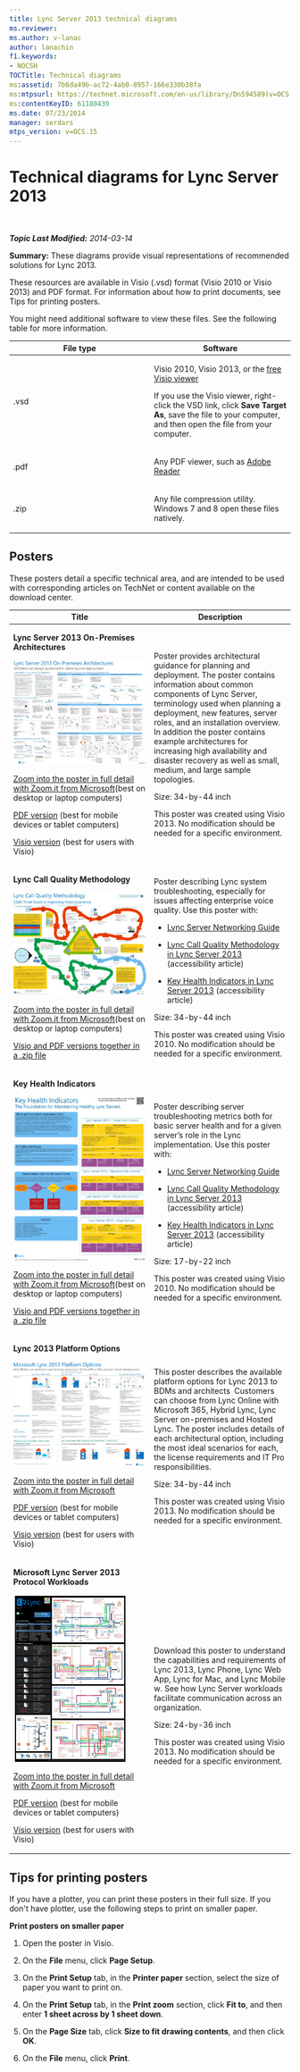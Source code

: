 ```yaml
---
title: Lync Server 2013 technical diagrams
ms.reviewer: 
ms.author: v-lanac
author: lanachin
f1.keywords:
- NOCSH
TOCTitle: Technical diagrams
ms:assetid: 7b6da49b-ac72-4ab0-8957-166e330b38fa
ms:mtpsurl: https://technet.microsoft.com/en-us/library/Dn594589(v=OCS.15)
ms:contentKeyID: 61180439
ms.date: 07/23/2014
manager: serdars
mtps_version: v=OCS.15
---
```


<div data-xmlns="http://www.w3.org/1999/xhtml">

<div class="topic" data-xmlns="http://www.w3.org/1999/xhtml" data-msxsl="urn:schemas-microsoft-com:xslt" data-cs="https://msdn.microsoft.com/">

<div data-asp="https://msdn2.microsoft.com/asp">

# Technical diagrams for Lync Server 2013

</div>

<div id="mainSection">

<div id="mainBody">

<span> </span>

_**Topic Last Modified:** 2014-03-14_

**Summary:** These diagrams provide visual representations of recommended solutions for Lync 2013.

These resources are available in Visio (.vsd) format (Visio 2010 or Visio 2013) and PDF format. For information about how to print documents, see Tips for printing posters.

You might need additional software to view these files. See the following table for more information.


<table>
<colgroup>
<col style="width: 50%" />
<col style="width: 50%" />
</colgroup>
<thead>
<tr class="header">
<th>File type</th>
<th>Software</th>
</tr>
</thead>
<tbody>
<tr class="odd">
<td><p>.vsd</p></td>
<td><p>Visio 2010, Visio 2013, or the <a href="https://go.microsoft.com/fwlink/?linkid=393676">free Visio viewer</a></p>
<p>If you use the Visio viewer, right-click the VSD link, click <strong>Save Target As</strong>, save the file to your computer, and then open the file from your computer.</p></td>
</tr>
<tr class="even">
<td><p>.pdf</p></td>
<td><p>Any PDF viewer, such as <a href="https://go.microsoft.com/fwlink/?linkid=393675">Adobe Reader</a></p></td>
</tr>
<tr class="odd">
<td><p>.zip</p></td>
<td><p>Any file compression utility. Windows 7 and 8 open these files natively.</p></td>
</tr>
</tbody>
</table>


<div>

## Posters

These posters detail a specific technical area, and are intended to be used with corresponding articles on TechNet or content available on the download center.


<table>
<colgroup>
<col style="width: 50%" />
<col style="width: 50%" />
</colgroup>
<thead>
<tr class="header">
<th>Title</th>
<th>Description</th>
</tr>
</thead>
<tbody>
<tr class="odd">
<td><p><strong>Lync Server 2013 On-Premises Architectures</strong></p>
<img src="images/Dn594589.36530bb8-732f-4be0-9502-082c01df9fba(OCS.15).jpg" title="thumbnail of Lync architectures poster" alt="thumbnail of Lync architectures poster" />
<p><a href="https://go.microsoft.com/fwlink/?linkid=392974">Zoom into the poster in full detail with Zoom.it from Microsoft</a>(best on desktop or laptop computers)</p>
<p><a href="https://go.microsoft.com/fwlink/?linkid=392578">PDF version</a> (best for mobile devices or tablet computers)</p>
<p><a href="https://go.microsoft.com/fwlink/?linkid=392579">Visio version</a> (best for users with Visio)</p></td>
<td><p>Poster provides architectural guidance for planning and deployment. The poster contains information about common components of Lync Server, terminology used when planning a deployment, new features, server roles, and an installation overview. In addition the poster contains example architectures for increasing high availability and disaster recovery as well as small, medium, and large sample topologies.</p>
<p>Size: 34-by-44 inch</p>
<p>This poster was created using Visio 2013. No modification should be needed for a specific environment.</p></td>
</tr>
<tr class="even">
<td><p><strong>Lync Call Quality Methodology</strong></p>
<img src="images/Dn594589.d239e04a-1c3b-4f0e-93af-88b85198615a(OCS.15).jpg" title="Poster describing the CQM process" alt="Poster describing the CQM process" />
<p><a href="https://go.microsoft.com/fwlink/?linkid=392972">Zoom into the poster in full detail with Zoom.it from Microsoft</a>(best on desktop or laptop computers)</p>
<p><a href="https://go.microsoft.com/fwlink/?linkid=391841">Visio and PDF versions together in a .zip file</a></p></td>
<td><p>Poster describing Lync system troubleshooting, especially for issues affecting enterprise voice quality. Use this poster with:</p>
<ul>
<li><p><a href="https://go.microsoft.com/fwlink/p/?linkid=390677">Lync Server Networking Guide</a></p></li>
<li><p><a href="lync-server-2013-poster-lync-call-quality-methodology.md">Lync Call Quality Methodology in Lync Server 2013</a> (accessibility article)</p></li>
<li><p><a href="lync-server-2013-poster-key-health-indicators.md">Key Health Indicators in Lync Server 2013</a> (accessibility article)</p></li>
</ul>
<p>Size: 34-by-44 inch</p>
<p>This poster was created using Visio 2010. No modification should be needed for a specific environment.</p></td>
</tr>
<tr class="odd">
<td><p><strong>Key Health Indicators</strong></p>
<img src="images/Dn594589.b6fe82bd-d70f-4c1f-a812-b615ac5fa7d7(OCS.15).jpg" title="Poster describing troubleshooting using KHI data" alt="Poster describing troubleshooting using KHI data" />
<p><a href="https://go.microsoft.com/fwlink/?linkid=392971">Zoom into the poster in full detail with Zoom.it from Microsoft</a>(best on desktop or laptop computers)</p>
<p><a href="https://go.microsoft.com/fwlink/?linkid=391838">Visio and PDF versions together in a .zip file</a></p></td>
<td><p>Poster describing server troubleshooting metrics both for basic server health and for a given server’s role in the Lync implementation. Use this poster with:</p>
<ul>
<li><p><a href="https://go.microsoft.com/fwlink/p/?linkid=390677">Lync Server Networking Guide</a></p></li>
<li><p><a href="lync-server-2013-poster-lync-call-quality-methodology.md">Lync Call Quality Methodology in Lync Server 2013</a> (accessibility article)</p></li>
<li><p><a href="lync-server-2013-poster-key-health-indicators.md">Key Health Indicators in Lync Server 2013</a> (accessibility article)</p></li>
</ul>
<p>Size: 17-by-22 inch</p>
<p>This poster was created using Visio 2010. No modification should be needed for a specific environment.</p></td>
</tr>
<tr class="even">
<td><p><strong>Lync 2013 Platform Options</strong></p>
<img src="images/Dn594589.c5b66828-c3cf-4654-bb75-b93f97d085b3(OCS.15).jpg" title="thumbnail view of platform options poster" alt="thumbnail view of platform options poster" />
<p><a href="http://go.microsoft.com/fwlink/p/?linkid=391840">Zoom into the poster in full detail with Zoom.it from Microsoft</a></p>
<p><a href="http://go.microsoft.com/fwlink/p/?linkid=391837">PDF version</a> (best for mobile devices or tablet computers)</p>
<p><a href="http://go.microsoft.com/fwlink/p/?linkid=391839">Visio version</a> (best for users with Visio)</p></td>
<td><p>This poster describes the available platform options for Lync 2013 to BDMs and architects  Customers can choose from Lync Online with Microsoft 365, Hybrid Lync, Lync Server on-premises and Hosted Lync. The poster includes details of each architectural option, including the most ideal scenarios for each, the license requirements and IT Pro responsibilities.</p>
<p>Size: 34-by-44 inch</p>
<p>This poster was created using Visio 2013. No modification should be needed for a specific environment.</p></td>
</tr>
<tr class="odd">
<td><p><strong>Microsoft Lync Server 2013 Protocol Workloads</strong></p>
<img src="images/Dn594589.e00f8445-4e00-48f6-a3e2-f97334dde719(OCS.15).jpg" title="thumbnail view of protocol Workloads poster" alt="thumbnail view of protocol Workloads poster" />
<p><a href="https://go.microsoft.com/fwlink/?linkid=392970">Zoom into the poster in full detail with Zoom.it from Microsoft</a></p>
<p><a href="https://go.microsoft.com/fwlink/?linkid=392512">PDF version</a> (best for mobile devices or tablet computers)</p>
<p><a href="https://go.microsoft.com/fwlink/?linkid=392513">Visio version</a> (best for users with Visio)</p></td>
<td><p>Download this poster to understand the capabilities and requirements of Lync 2013, Lync Phone, Lync Web App, Lync for Mac, and Lync Mobile w. See how Lync Server workloads facilitate communication across an organization.</p>
<p>Size: 24-by-36 inch</p>
<p>This poster was created using Visio 2013. No modification should be needed for a specific environment.</p></td>
</tr>
</tbody>
</table>


</div>

<span id="tips"></span>

<div>

## Tips for printing posters

If you have a plotter, you can print these posters in their full size. If you don't have plotter, use the following steps to print on smaller paper.

**Print posters on smaller paper**

1.  Open the poster in Visio.

2.  On the **File** menu, click **Page Setup**.

3.  On the **Print Setup** tab, in the **Printer paper** section, select the size of paper you want to print on.

4.  On the **Print Setup** tab, in the **Print zoom** section, click **Fit to**, and then enter **1 sheet across by 1 sheet down**.

5.  On the **Page Size** tab, click **Size to fit drawing contents**, and then click **OK**.

6.  On the **File** menu, click **Print**.

</div>

</div>

<span> </span>

</div>

</div>

</div>

